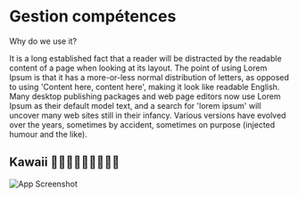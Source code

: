 # Gestion compétences


Why do we use it?

It is a long established fact that a reader will be distracted by the readable content of a page when looking at its layout. The point of using Lorem Ipsum is that it has a more-or-less normal distribution of letters, as opposed to using 'Content here, content here', making it look like readable English. Many desktop publishing packages and web page editors now use Lorem Ipsum as their default model text, and a search for 'lorem ipsum' will uncover many web sites still in their infancy. Various versions have evolved over the years, sometimes by accident, sometimes on purpose (injected humour and the like).


## Kawaii :rice_ball::rice::rice_cracker::ice_cream::ice_cream::ice_cream::ice_cream::ice_cream::ice_cream:

![App Screenshot](https://pm1.narvii.com/6562/d36e6488ea1a2ea2b65356f261db5d9fe1925cc5_00.jpg)
